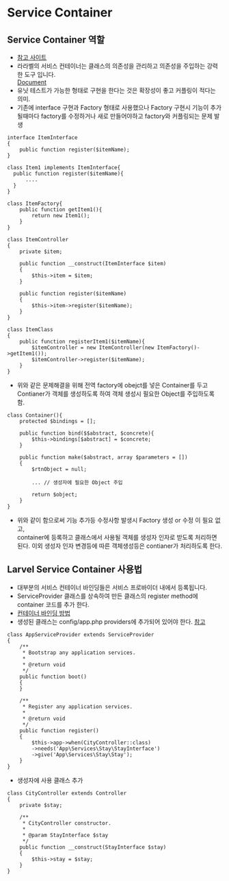 # Service Container
## Service Container 역할
- [참고 사이트](https://www.laravel.co.kr/posts/258)
- 라라벨의 서비스 컨테이너는 클래스의 의존성을 관리하고 의존성을 주입하는 강력한 도구 입니다.  
[Document](https://laravel.kr/docs/5.6/container)
- 유닛 테스트가 가능한 형태로 구현을 한다는 것은 확장성이 좋고 커플링이 적다는 의미.
- 기존에 interface 구현과 Factory 형태로 사용했으나 Factory 구현시 기능이 추가 될때마다 factory를 수정하거나 새로 만들어야하고 factory와 커플링되는 문제 발생
```
interface ItemInterface
{
    public function register($itemName);
}

class Item1 implements ItemInterface{
  public function register($itemName){
      ....
  }
}

class ItemFactory{
    public function getItem1(){
        return new Item1();
    }
}

class ItemController
{
    private $item;
  
    public function __construct(ItemInterface $item)
    {
        $this->item = $item;
    }
  
    public function register($itemName)
    {        
        $this->item->register($itemName);
    }
}

class ItemClass
{
    public function registerItem1($itemName){
        $itemController = new ItemController(new ItemFactory()->getItem1());
        $itemController->register($itemName);
    }
}
```
- 위와 같은 문제해결을 위해 전역 factory에 obejct를 넣은 Container를 두고 Contianer가 객체를 생성하도록 하여 객체 생성시 필요한 Object를 주입하도록 함.
```
class Container(){
    protected $bindings = [];
    
    public function bind($$abstract, $concrete){
        $this->bindings[$abstract] = $concrete;
    }
    
    public function make($abstract, array $parameters = [])
    {
        $rtnObject = null;
        
        ... // 생성자에 필요한 Object 주입
        
        return $object;
    }
}
```
- 위와 같이 함으로써 기능 추가등 수정사항 발생시 Factory 생성 or 수정 이 필요 없고,  
container에 등록하고 클래스에서 사용될 객체를 생성자 인자로 받도록 처리하면 된다. 
이외 생성자 인자 변경등에 따른 객체생성등은 contianer가 처리하도록 한다.


## Larvel Service Container 사용법
- 대부분의 서비스 컨테이너 바인딩들은 서비스 프로바이더 내에서 등록됩니다.
- ServiceProvider 클래스를 상속하여 만든 클래스의 register method에 container  코드를 추가 한다.  
- [컨테이너 바인딩 방법](https://laravel.kr/docs/5.6/container#binding)
- 생성된 클래스는 config/app.php providers에 추가되어 있어야 한다. [참고](https://laravel.kr/docs/5.6/providers#registering-providers)
```
class AppServiceProvider extends ServiceProvider
{
    /**
     * Bootstrap any application services.
     *
     * @return void
     */
    public function boot()
    {
    }

    /**
     * Register any application services.
     *
     * @return void
     */
    public function register()
    {
        $this->app->when(CityController::class)
        ->needs('App\Services\Stay\StayInterface')
        ->give('App\Services\Stay\Stay');
    }
}
```
- 생성자에 사용 클래스 추가
```
class CityController extends Controller
{
    private $stay;

    /**
     * CityController constructor.
     *
     * @param StayInterface $stay
     */
    public function __construct(StayInterface $stay)
    {
        $this->stay = $stay;
    }
}
```
